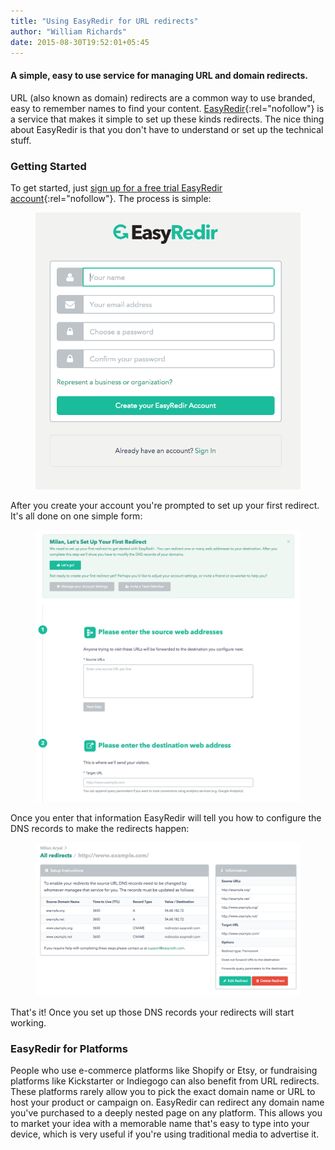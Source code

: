 ```yaml
---
title: "Using EasyRedir for URL redirects"
author: "William Richards"
date: 2015-08-30T19:52:01+05:45
---
```


#### A simple, easy to use service for managing URL and domain redirects.

URL (also known as domain) redirects are a common way to use branded, easy to remember names to find your content. [EasyRedir](http://www.easyredir.com/){:rel="nofollow"} is a service that makes it simple to set up these kinds redirects. The nice thing about EasyRedir is that you don't have to understand or set up the technical stuff.

### Getting Started

To get started, just [sign up for a free trial EasyRedir account](http://dashboard.easyredir.com/profile/sign-up){:rel="nofollow"}. The process is simple:

<figure>
  <a href="/uploads/20150830-easyredir-sign-up-form-screen-shot-2015-08-29-at-9-15-49-am.png">
    <img src="/uploads/20150830-easyredir-sign-up-form-screen-shot-2015-08-29-at-9-15-49-am.png" alt="EasyRedir sign up form">
  </a>
</figure>

After you create your account you're prompted to set up your first redirect. It's all done on one simple form:

<figure>
  <a href="/uploads/20150830-easyredir-set-up-form-screen-shot-2015-08-29-at-9-19-29-am.png">
    <img src="/uploads/20150830-easyredir-set-up-form-screen-shot-2015-08-29-at-9-19-29-am.png?" alt="EasyRedir set up form">
  </a>
</figure>

Once you enter that information EasyRedir will tell you how to configure the DNS records to make the redirects happen:

<figure>
  <a href="/uploads/20150830-easyredir-configuration-screen-shot-2015-08-29-at-9-22-07-am.png">
    <img src="/uploads/20150830-easyredir-configuration-screen-shot-2015-08-29-at-9-22-07-am.png" alt="EasyRedir configuration">
  </a>
</figure>

That's it! Once you set up those DNS records your redirects will start working.

### EasyRedir for Platforms

People who use e-commerce platforms like Shopify or Etsy, or fundraising platforms like Kickstarter or Indiegogo can also benefit from URL redirects. These platforms rarely allow you to pick the exact domain name or URL to host your product or campaign on. EasyRedir can redirect any domain name you've purchased to a deeply nested page on any platform. This allows you to market your idea with a memorable name that's easy to type into your device, which is very useful if you're using traditional media to advertise it.
